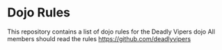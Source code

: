 Dojo Rules
==========

This repository contains a list of dojo rules for the Deadly Vipers dojo
All members should read the rules https://github.com/deadlyvipers


